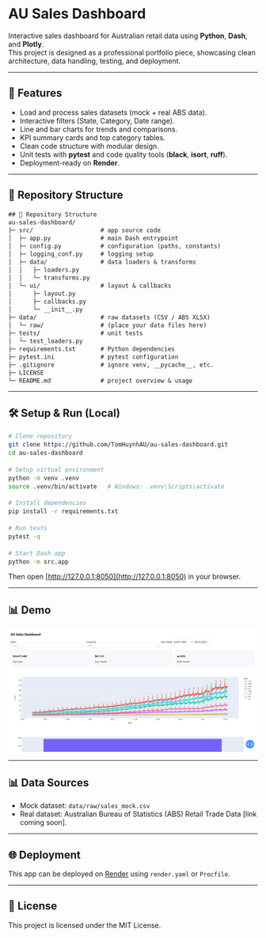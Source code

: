 # AU Sales Dashboard

Interactive sales dashboard for Australian retail data using **Python**, **Dash**, and **Plotly**.  
This project is designed as a professional portfolio piece, showcasing clean architecture, data handling, testing, and deployment.

---

## 🚀 Features

- Load and process sales datasets (mock + real ABS data).
- Interactive filters (State, Category, Date range).
- Line and bar charts for trends and comparisons.
- KPI summary cards and top category tables.
- Clean code structure with modular design.
- Unit tests with **pytest** and code quality tools (**black**, **isort**, **ruff**).
- Deployment-ready on **Render**.

---

## 📂 Repository Structure

```
## 📂 Repository Structure
au-sales-dashboard/
├─ src/                   # app source code
│  ├─ app.py              # main Dash entrypoint
│  ├─ config.py           # configuration (paths, constants)
│  ├─ logging_conf.py     # logging setup
│  ├─ data/               # data loaders & transforms
│  │   ├─ loaders.py
│  │   └─ transforms.py
│  └─ ui/                 # layout & callbacks
│      ├─ layout.py
│      ├─ callbacks.py
│      └─ __init__.py
├─ data/                  # raw datasets (CSV / ABS XLSX)
│  └─ raw/                # (place your data files here)
├─ tests/                 # unit tests
│  └─ test_loaders.py
├─ requirements.txt       # Python dependencies
├─ pytest.ini             # pytest configuration
├─ .gitignore             # ignore venv, __pycache__, etc.
├─ LICENSE
└─ README.md              # project overview & usage

```

---

## 🛠️ Setup & Run (Local)

```bash
# Clone repository
git clone https://github.com/TomHuynhAU/au-sales-dashboard.git
cd au-sales-dashboard

# Setup virtual environment
python -m venv .venv
source .venv/bin/activate   # Windows: .venv\Scripts\activate

# Install dependencies
pip install -r requirements.txt

# Run tests
pytest -q

# Start Dash app
python -m src.app
```

Then open [http://127.0.0.1:8050](http://127.0.0.1:8050) in your browser.

---

## 📊 Demo

![alt text](image.png)

---

## 📊 Data Sources

- Mock dataset: `data/raw/sales_mock.csv`
- Real dataset: Australian Bureau of Statistics (ABS) Retail Trade Data [link coming soon].

---

## 🌐 Deployment

This app can be deployed on [Render](https://render.com) using `render.yaml` or `Procfile`.

---

## 📜 License

This project is licensed under the MIT License.
